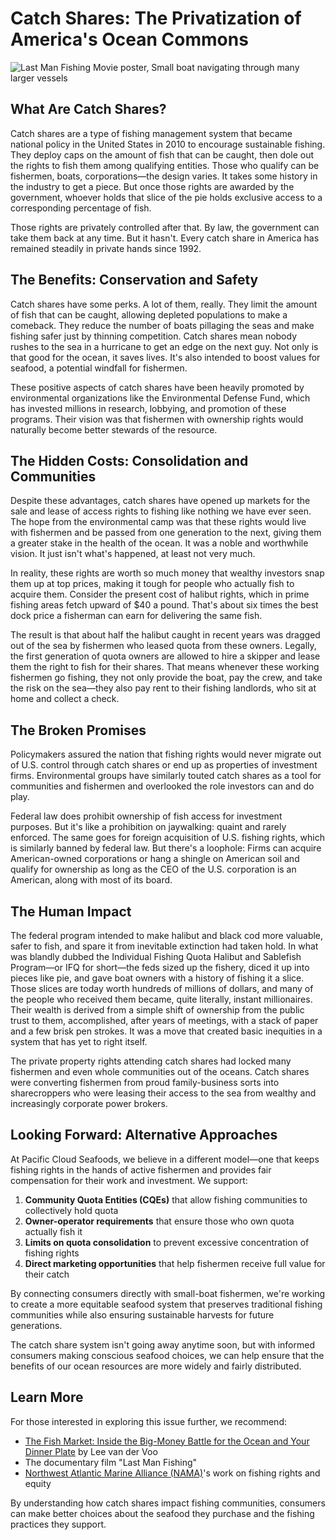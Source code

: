 # Catch Shares: The Privatization of America's Ocean Commons

![Last Man Fishing Movie poster, Small boat navigating through many larger vessels](https://cdn.shopify.com/s/files/1/0419/3206/2870/files/LMF_LANDSCAPE_1080x1920_CREDIT_480x480.jpg?v=1640501522)

## What Are Catch Shares?

Catch shares are a type of fishing management system that became national policy in the United States in 2010 to encourage sustainable fishing. They deploy caps on the amount of fish that can be caught, then dole out the rights to fish them among qualifying entities. Those who qualify can be fishermen, boats, corporations—the design varies. It takes some history in the industry to get a piece. But once those rights are awarded by the government, whoever holds that slice of the pie holds exclusive access to a corresponding percentage of fish. 

Those rights are privately controlled after that. By law, the government can take them back at any time. But it hasn't. Every catch share in America has remained steadily in private hands since 1992.

## The Benefits: Conservation and Safety

Catch shares have some perks. A lot of them, really. They limit the amount of fish that can be caught, allowing depleted populations to make a comeback. They reduce the number of boats pillaging the seas and make fishing safer just by thinning competition. Catch shares mean nobody rushes to the sea in a hurricane to get an edge on the next guy. Not only is that good for the ocean, it saves lives. It's also intended to boost values for seafood, a potential windfall for fishermen.

These positive aspects of catch shares have been heavily promoted by environmental organizations like the Environmental Defense Fund, which has invested millions in research, lobbying, and promotion of these programs. Their vision was that fishermen with ownership rights would naturally become better stewards of the resource.

## The Hidden Costs: Consolidation and Communities

Despite these advantages, catch shares have opened up markets for the sale and lease of access rights to fishing like nothing we have ever seen. The hope from the environmental camp was that these rights would live with fishermen and be passed from one generation to the next, giving them a greater stake in the health of the ocean. It was a noble and worthwhile vision. It just isn't what's happened, at least not very much.

In reality, these rights are worth so much money that wealthy investors snap them up at top prices, making it tough for people who actually fish to acquire them. Consider the present cost of halibut rights, which in prime fishing areas fetch upward of $40 a pound. That's about six times the best dock price a fisherman can earn for delivering the same fish.

The result is that about half the halibut caught in recent years was dragged out of the sea by fishermen who leased quota from these owners. Legally, the first generation of quota owners are allowed to hire a skipper and lease them the right to fish for their shares. That means whenever these working fishermen go fishing, they not only provide the boat, pay the crew, and take the risk on the sea—they also pay rent to their fishing landlords, who sit at home and collect a check.

## The Broken Promises

Policymakers assured the nation that fishing rights would never migrate out of U.S. control through catch shares or end up as properties of investment firms. Environmental groups have similarly touted catch shares as a tool for communities and fishermen and overlooked the role investors can and do play.

Federal law does prohibit ownership of fish access for investment purposes. But it's like a prohibition on jaywalking: quaint and rarely enforced. The same goes for foreign acquisition of U.S. fishing rights, which is similarly banned by federal law. But there's a loophole: Firms can acquire American-owned corporations or hang a shingle on American soil and qualify for ownership as long as the CEO of the U.S. corporation is an American, along with most of its board.

## The Human Impact

The federal program intended to make halibut and black cod more valuable, safer to fish, and spare it from inevitable extinction had taken hold. In what was blandly dubbed the Individual Fishing Quota Halibut and Sablefish Program—or IFQ for short—the feds sized up the fishery, diced it up into pieces like pie, and gave boat owners with a history of fishing it a slice. Those slices are today worth hundreds of millions of dollars, and many of the people who received them became, quite literally, instant millionaires. Their wealth is derived from a simple shift of ownership from the public trust to them, accomplished, after years of meetings, with a stack of paper and a few brisk pen strokes. It was a move that created basic inequities in a system that has yet to right itself.

The private property rights attending catch shares had locked many fishermen and even whole communities out of the oceans. Catch shares were converting fishermen from proud family-business sorts into sharecroppers who were leasing their access to the sea from wealthy and increasingly corporate power brokers.

## Looking Forward: Alternative Approaches

At Pacific Cloud Seafoods, we believe in a different model—one that keeps fishing rights in the hands of active fishermen and provides fair compensation for their work and investment. We support:

1. **Community Quota Entities (CQEs)** that allow fishing communities to collectively hold quota
2. **Owner-operator requirements** that ensure those who own quota actually fish it
3. **Limits on quota consolidation** to prevent excessive concentration of fishing rights
4. **Direct marketing opportunities** that help fishermen receive full value for their catch

By connecting consumers directly with small-boat fishermen, we're working to create a more equitable seafood system that preserves traditional fishing communities while also ensuring sustainable harvests for future generations.

The catch share system isn't going away anytime soon, but with informed consumers making conscious seafood choices, we can help ensure that the benefits of our ocean resources are more widely and fairly distributed.

## Learn More

For those interested in exploring this issue further, we recommend:
- [The Fish Market: Inside the Big-Money Battle for the Ocean and Your Dinner Plate](https://www.huffpost.com/entry/the-fish-market-inside-th_b_12576386) by Lee van der Voo
- The documentary film "Last Man Fishing"
- [Northwest Atlantic Marine Alliance (NAMA)](https://www.namanet.org/)'s work on fishing rights and equity

By understanding how catch shares impact fishing communities, consumers can make better choices about the seafood they purchase and the fishing practices they support.